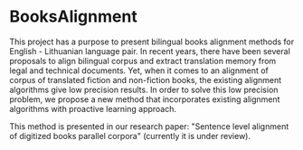 # BooksAlignment

This project has a purpose to present bilingual books alignment methods for English - Lithuanian language pair.
In recent years, there have been several proposals to align bilingual corpus and extract translation memory from legal and technical documents. Yet, when it comes to an alignment of corpus of translated fiction and non-fiction books, the existing alignment algorithms give low precision results. In order to solve this low precision  problem, we propose a new method that  incorporates existing alignment algorithms with proactive learning approach.

This method is presented in our  research paper: "Sentence level alignment of digitized books parallel corpora" (currently it is under review).


